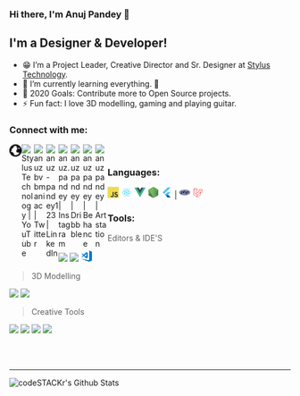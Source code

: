 ### Hi there, I'm Anuj Pandey 👋

## I'm a Designer & Developer!
- 😁 I’m a Project Leader, Creative Director and Sr. Designer at [Stylus Technology](https://www.stylustechnepal.com/).
- 🌱 I’m currently learning everything. 🤣
- 🥅 2020 Goals: Contribute more to Open Source projects.
- ⚡ Fun fact: I love 3D modelling, gaming and playing guitar.

### Connect with me:

[<img align="left" alt="Anuz Pandey" width="22px" src="https://raw.githubusercontent.com/iconic/open-iconic/master/svg/globe.svg" />](https://www.stylustechnepal.com/)
[<img align="left" alt="Stylus Technology | YouTube" width="22px" src="https://cdn.jsdelivr.net/npm/simple-icons@v3/icons/youtube.svg" />](https://www.youtube.com/channel/UCGRv8mgH9Ux9GHKJqBpIpyA)
[<img align="left" alt="anuzbvbmaniac | Twitter" width="22px" src="https://cdn.jsdelivr.net/npm/simple-icons@v3/icons/twitter.svg" />](https://twitter.com/anuzbvbmaniac)
[<img align="left" alt="anuz-pandey123 | LinkedIn" width="22px" src="https://cdn.jsdelivr.net/npm/simple-icons@v3/icons/linkedin.svg" />](https://www.linkedin.com/in/anuz-pandey123)
[<img align="left" alt="anuz.pandey | Instagram" width="22px" src="https://cdn.jsdelivr.net/npm/simple-icons@3.4.0/icons/instagram.svg" />](https://www.instagram.com/anuz.pandey/)
[<img align="left" alt="anuzpandey | Dribbble" width="22px" src="https://cdn.jsdelivr.net/npm/simple-icons@3.4.0/icons/dribbble.svg" />](https://dribbble.com/anuzpandey)
[<img align="left" alt="anuzpandey | Behance" width="22px" src="https://cdn.jsdelivr.net/npm/simple-icons@3.4.0/icons/behance.svg" />](https://www.behance.net/anuzpandey)
[<img align="left" alt="anuzpandey | Artstation" width="22px" src="https://cdn.jsdelivr.net/npm/simple-icons@3.4.0/icons/artstation.svg" />](https://www.artstation.com/anuzpandey)

<br />

### Languages:

<code><img height="20" src="https://raw.githubusercontent.com/github/explore/80688e429a7d4ef2fca1e82350fe8e3517d3494d/topics/javascript/javascript.png"></code>
<code><img height="20" src="https://raw.githubusercontent.com/github/explore/80688e429a7d4ef2fca1e82350fe8e3517d3494d/topics/react/react.png"></code>
<code><img height="20" src="https://raw.githubusercontent.com/github/explore/master/topics/vue/vue.png"></code>
<code><img height="20" src="https://raw.githubusercontent.com/github/explore/80688e429a7d4ef2fca1e82350fe8e3517d3494d/topics/nodejs/nodejs.png"></code>
<code><img height="20" src="https://raw.githubusercontent.com/github/explore/master/topics/flutter/flutter.png"></code>
|
<code><img height="20" src="https://raw.githubusercontent.com/github/explore/master/topics/php/php.png"></code>
<code><img height="20" src="https://raw.githubusercontent.com/github/explore/master/topics/laravel/laravel.png"></code>


### Tools:
>Editors & IDE'S

<code><img height="20" src="https://defkey.com/content/images/program/jetbrains-webstorm-2019-09-16_09-55-45-icon-resized.png"></code>
<code><img height="20" src="https://dashboard.snapcraft.io/site_media/appmedia/2017/11/webide.ico_HA9tBL0.png"></code>
<code><img height="20" src="https://raw.githubusercontent.com/github/explore/80688e429a7d4ef2fca1e82350fe8e3517d3494d/topics/visual-studio-code/visual-studio-code.png"></code>

>3D Modelling

<code><img height="20" src="https://cdn2.iconfinder.com/data/icons/icons-mega-pack-1-and-2/256/Blender.png"></code>
<code><img height="20" src="https://seeklogo.com/images/S/sketchup-logo-5248E6166E-seeklogo.com.png"></code>

>Creative Tools

<code><img height="20" src="https://cdn1.iconfinder.com/data/icons/adobe-3/512/Photoshop.png"></code>
<code><img height="20" src="https://cdn1.iconfinder.com/data/icons/adobe-3/512/Illustrator.png"></code>
<code><img height="20" src="https://cdn4.iconfinder.com/data/icons/logos-and-brands/512/3_Xd_Adobe_logo_logos-512.png"></code>
<code><img height="20" src="https://e1.pngegg.com/pngimages/451/111/png-clipart-clay-os-6-a-macos-icon-balsamiq-mockups-smiley-logo-icon.png"></code>



<br />
<br />

---

<img align="left" alt="codeSTACKr's Github Stats" src="https://github-readme-stats.vercel.app/api?username=anuzbvbmaniac&show_icons=true&hide_border=true" />
